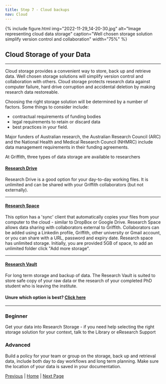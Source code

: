 ```yaml
---
title: Step 7 - Cloud backups
nav: Cloud
---
```


{% include figure.html img="2022-11-29_14-20-30.jpg" alt="Image representing cloud data storage" caption="Well chosen storage solution simplify version control and collaboration" width="75%" %}

## Cloud Storage of your Data
---

Cloud storage provides a convenient way to store, back up and retrieve data. Well chosen storage solutions will simplify version control and collaboration with others. Cloud storage protects research data against computer failure, hard drive corruption and accidental deletion by making research data restoreable. 

Choosing the right storage solution will be determined by a number of factors. Some things to consider include:

* contractual requirements of funding bodies 
* legal requirements to retain or discard data
* best practices in your field.

Major funders of Australian research, the Australian Research Council (ARC) and the National Health and Medical Research Council (NHMRC) include data management requirements in their funding agreements.

At Griffith, three types of data storage are available to researchers

#### [Research Drive](https://research-storage.griffith.edu.au/drive/)
Research Drive is a good option for your day-to-day working files. It is unlimited and can be shared with your Griffith collaborators (but not externally).

---
#### [Research Space](https://research-storage.griffith.edu.au/space/manual/)

This option has a 'sync' client that automatically copies your files from your computer to the cloud - similar to DropBox or Google Drive.
Research Space allows data sharing with collaborators external to Griffith. Collaborators can be added using a
Linkedin profile, Griffith, other university or Gmail account, or you can share with a URL, password and expiry date. 
Research space has unlimited storage. Initially, you are provided 5GB of space, to add an unlimited folder click "Add more storage".

---
#### [Research Vault](https://research-storage.griffith.edu.au/vault/)

For long term storage and backup of data. The Research Vault is suited to store safe copy of your raw data or the research of your completed PhD student who is leaving the institute.


#### Unure which option is best? [Click here](https://research-storage.griffith.edu.au/compare)

---
### Beginner

Get your data into Research Storage - if you need help selecting the right storage solution for your context, talk to the Library or eResearch Support 

### Advanced

Build a policy for your team or group on the storage, back up and retrieval data, include both day to day workflows and long term planning. Make sure the location of your data is saved in your documentation. 

[Previous](https://guereslib.github.io/Reproducible-Research-Things/Step5Version) | [Home](https://guereslib.github.io/Reproducible-Research-Things/)  | [Next Page](https://guereslib.github.io/Reproducible-Research-Things/Step7CompSecurity)
